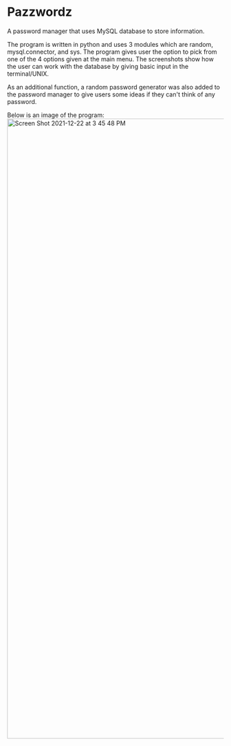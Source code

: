 # Pazzwordz
A password manager that uses MySQL database to store information. 

The program is written in python and uses 3 modules which are random, mysql.connector, and sys. The program gives user the option to pick from one of the 4 options
given at the main menu. The screenshots show how the user can work with the database by giving basic input in the terminal/UNIX. 

As an additional function, a random password generator was also added to the password manager to give users some ideas if they can't think of any password. 

Below is an image of the program:
<img width="1440" alt="Screen Shot 2021-12-22 at 3 45 48 PM" src="https://user-images.githubusercontent.com/90710790/180345347-e644eaf4-f1cc-46de-9aee-9f8e2fce1397.png">
